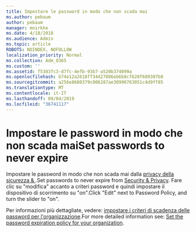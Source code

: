 ```yaml
---
title: Impostare le password in modo che non scada mai
ms.author: pebaum
author: pebaum
manager: mnirkhe
ms.date: 4/18/2018
ms.audience: Admin
ms.topic: article
ROBOTS: NOINDEX, NOFOLLOW
localization_priority: Normal
ms.collection: Adm_O365
ms.custom: ''
ms.assetid: f5383fc3-d7fc-4efb-93b7-a520b374099a
ms.openlocfilehash: b74e12a2618ff34d27886eb6b8cf628f689307b8
ms.sourcegitcommit: a256e8680379c006287ae30996763051c4d9ff85
ms.translationtype: MT
ms.contentlocale: it-IT
ms.lasthandoff: 09/04/2019
ms.locfileid: "36741117"
---
```

# <a name="set-passwords-to-never-expire"></a><span data-ttu-id="77f33-102">Impostare le password in modo che non scada mai</span><span class="sxs-lookup"><span data-stu-id="77f33-102">Set passwords to never expire</span></span>

<span data-ttu-id="77f33-103">Impostare le password in modo che non scada mai dalla [privacy della sicurezza &amp; ](https://portal.office.com/adminportal/home#/settings/security).</span><span class="sxs-lookup"><span data-stu-id="77f33-103">Set passwords to never expire from [Security &amp; Privacy](https://portal.office.com/adminportal/home#/settings/security).</span></span> <span data-ttu-id="77f33-104">Fare clic su "modifica" accanto a criteri password e quindi impostare il dispositivo di scorrimento su "on".</span><span class="sxs-lookup"><span data-stu-id="77f33-104">Click "Edit" next to Password Policy, and turn the slider to "on".</span></span>
  
<span data-ttu-id="77f33-105">Per informazioni più dettagliate, vedere: [impostare i criteri di scadenza delle password per l'organizzazione](https://docs.microsoft.com/office365/admin/manage/set-password-expiration-policy).</span><span class="sxs-lookup"><span data-stu-id="77f33-105">For more detailed information see: [Set the password expiration policy for your organization](https://docs.microsoft.com/office365/admin/manage/set-password-expiration-policy).</span></span>
  

